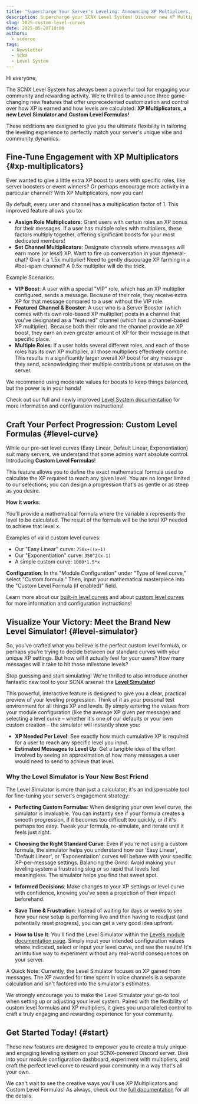 ```yaml
---
title: "Supercharge Your Server's Leveling: Announcing XP Multipliers, Level Simulator & Custom Formulas!"
description: Supercharge your SCNX Level System! Discover new XP Multipliers, a new Level Simulator & Custom Level Formulas to fully customize Discord server leveling and boost user engagement
slug: 2025-custom-level-curves
date: 2025-05-28T10:00
authors:
  - scderox
tags:
  - Newsletter
  - SCNX
  - Level System
---
```


Hi everyone,

The SCNX Level System has always been a powerful tool for engaging your community and rewarding activity. We're thrilled
to announce three game-changing new features that offer unprecedented customization and control over how XP is earned and
how levels are calculated: **XP Multiplicators, a new Level Simulator and Custom Level Formulas!**

<!-- truncate -->

These additions are designed to give you the ultimate flexibility in tailoring the leveling experience to perfectly
match your server's unique vibe and community dynamics.

## Fine-Tune Engagement with XP Multiplicators {#xp-multiplicators}

Ever wanted to give a little extra XP boost to users with specific roles, like server boosters or event winners? Or
perhaps encourage more activity in a particular channel? With XP Multiplicators, now you can!

By default, every user and channel has a multiplication factor of 1. This improved feature allows you to:

* **Assign Role Multiplicators**: Grant users with certain roles an XP bonus for their messages. If a user has multiple
  roles
  with multipliers, these factors multiply together, offering significant boosts for your most dedicated members!
* **Set Channel Multiplicators**: Designate channels where messages will earn more (or less!) XP. Want to fire up
  conversation
  in your #general-chat? Give it a 1.5x multiplier! Need to gently discourage XP farming in a #bot-spam channel? A 0.5x
  multiplier will do the trick.

Example Scenarios:

* **VIP Boost**: A user with a special "VIP" role, which has an XP multiplier configured, sends a message. Because of
  their
  role, they receive extra XP for that message compared to a user without the VIP role.
* **Featured Channel & Booster**: A user who is a Server Booster (which comes with its own role-based XP multiplier)
  posts in
  a channel that you've designated as a "featured" channel (which has a channel-based XP multiplier). Because both their
  role and the channel provide an XP boost, they earn an even greater amount of XP for their message in that specific
  place.
* **Multiple Roles**: If a user holds several different roles, and each of those roles has its own XP multiplier, all
  those
  multipliers effectively combine. This results in a significantly larger overall XP boost for any message they send,
  acknowledging their multiple contributions or statuses on the server.

We recommend using moderate values for boosts to keep things balanced, but the power is in your hands!

Check out our full and newly
improved [Level System documentation](/docs/custom-bot/modules/community/levels/#multiplicators) for more information and
configuration instructions!

## Craft Your Perfect Progression: Custom Level Formulas {#level-curve}

While our pre-set level curves (Easy Linear, Default Linear, Exponentiation) suit many servers, we understand that some
admins want absolute control. Introducing **Custom Level Formulas**!

This feature allows you to define the exact mathematical formula used to calculate the XP required to reach any given
level. You are no longer limited to our selections; you can design a progression that's as gentle or as steep as you
desire.

**How it works**:

You'll provide a mathematical formula where the variable x represents the level to be calculated. The result of the
formula will be the total XP needed to achieve that level x.

Examples of valid custom level curves:

* Our "Easy Linear" curve: `750x+((x−1)`
* Our "Exponentiation" curve: `350^2(x-1)`
* A simple custom curve: `1000*1.5*x`

**Configuration**:
In the "Module Configuration" under "Type of level curve," select "Custom formula." Then, input your mathematical
masterpiece into the "Custom Level Formula (if enabled)" field.

Learn more about our [built-in level curves](/docs/custom-bot/modules/community/levels/#level-curves) and
about [custom level curves](/docs/custom-bot/modules/community/levels/#custom-level-curve) for more information and
configuration instructions!

## Visualize Your Victory: Meet the Brand New Level Simulator! {#level-simulator}

So, you've crafted what you believe is the perfect custom level formula, or perhaps you're trying to decide between our
standard curves with your unique XP settings. But how will it actually feel for your users? How many messages will it
take to hit those milestone levels?

Stop guessing and start simulating! We're thrilled to also introduce another fantastic new tool to your SCNX arsenal:
the **[Level Simulator](/docs/custom-bot/modules/community/levels/#level-simulator)**!

This powerful, interactive feature is designed to give you a clear, practical preview of your leveling progression.
Think of it as your personal test environment for all things XP and levels. By simply entering the values from your
module configuration (like the average XP given per message) and selecting a level curve – whether it's one of our
defaults or your own custom creation – the simulator will instantly show you:

* **XP Needed Per Level**: See exactly how much cumulative XP is required for a user to reach any specific level you input.
* **Estimated Messages to Level Up**: Get a tangible idea of the effort involved by seeing an approximation of how many
messages a user would need to send to achieve that level.

### Why the Level Simulator is Your New Best Friend

The Level Simulator is more than just a calculator; it's an indispensable tool for fine-tuning your server's engagement
strategy:

* **Perfecting Custom Formulas**: When designing your own level curve, the simulator is invaluable. You can instantly see if
your formula creates a smooth progression, if it becomes too difficult too quickly, or if it's perhaps too easy. Tweak
your formula, re-simulate, and iterate until it feels just right.
* **Choosing the Right Standard Curve**: Even if you're not using a custom formula, the simulator helps you understand how
our 'Easy Linear', 'Default Linear', or 'Exponentiation' curves will behave with your specific XP-per-message settings.
Balancing the Grind: Avoid making your leveling system a frustrating slog or so rapid that levels feel meaningless. The
simulator helps you find that sweet spot.
* **Informed Decisions**: Make changes to your XP settings or level curve with confidence, knowing you've seen a projection of
their impact beforehand.
* **Save Time & Frustration**: Instead of waiting for days or weeks to see how your new setup is performing live and then
having to readjust (and potentially reset progress), you can get a very good idea upfront.

* **How to Use It**:
You'll find the Level Simulator within the [Levels module documentation page](/docs/custom-bot/modules/community/levels/#level-simulator). Simply input your intended configuration
values where indicated, select or input your level curve, and see the results! It's an intuitive way to experiment
without any real-world consequences on your server.

A Quick Note:
Currently, the Level Simulator focuses on XP gained from messages. The XP awarded for time spent in voice channels is a
separate calculation and isn't factored into the simulator's estimates.

We strongly encourage you to make the Level Simulator your go-to tool when setting up or adjusting your level system.
Paired with the flexibility of custom level formulas and XP multipliers, it gives you unparalleled control to craft a
truly engaging and rewarding experience for your community.

## Get Started Today! {#start}

These new features are designed to empower you to create a truly unique and engaging leveling system on your
SCNX-powered Discord server. Dive into your module configuration dashboard, experiment with multipliers, and craft the
perfect level curve to reward your community in a way that's all your own.

We can't wait to see the creative ways you'll use XP Multiplicators and Custom Level Formulas! As always, check out the
[full documentation](/docs/custom-bot/modules/community/levels/) for all the details.